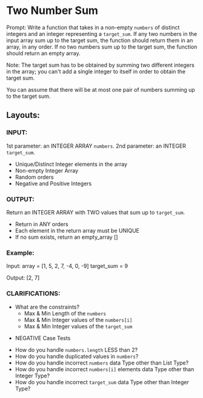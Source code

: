 # Two Number Sum
Prompt: Write a function that takes in a non-empty `numbers` of distinct integers and an integer representing a `target_sum`. If any two numbers in the input array sum up to the target sum, the function should return them in an array, in any order. If no two numbers sum up to the target sum, the function should return an empty
array.

Note: The target sum has to be obtained by summing two different integers in the array; you can't add a single integer to itself in order to obtain the target sum.

You can assume that there will be at most one pair of numbers summing up to the target sum.
<br>

## Layouts:

### INPUT:
1st parameter: an INTEGER ARRAY `numbers`.
2nd parameter: an INTEGER `target_sum`.
* Unique/Distinct Integer elements in the array
* Non-empty Integer Array
* Random orders
* Negative and Positive Integers

### OUTPUT:
Return an INTEGER ARRAY with TWO values that sum up to `target_sum`.
* Return in ANY orders
* Each element in the return array must be UNIQUE
* If no sum exists, return an empty_array []

### Example:
Input:
array = [1, 5, 2, 7, -4, 0, -9]
target_sum = 9

Output:
[2, 7]

### CLARIFICATIONS:
- What are the constraints?
  - Max & Min Length of the `numbers`
  - Max & Min Integer values of the `numbers[i]`
  - Max & Min Integer values of the `target_sum`

* NEGATIVE Case Tests
- How do you handle `numbers.length` LESS than 2?
- How do you handle duplicated values in `numbers`?
- How do you handle incorrect `numbers` data Type other than List Type?
- How do you handle incorrect `numbers[i]` elements data Type other than Integer Type?
- How do you handle incorrect `target_sum` data Type other than Integer Type?

